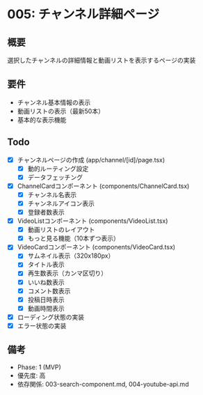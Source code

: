 # 005: チャンネル詳細ページ

## 概要
選択したチャンネルの詳細情報と動画リストを表示するページの実装

## 要件
- チャンネル基本情報の表示
- 動画リストの表示（最新50本）
- 基本的な表示機能

## Todo
- [x] チャンネルページの作成 (app/channel/[id]/page.tsx)
  - [x] 動的ルーティング設定
  - [x] データフェッチング
- [x] ChannelCardコンポーネント (components/ChannelCard.tsx)
  - [x] チャンネル名表示
  - [x] チャンネルアイコン表示
  - [x] 登録者数表示
- [x] VideoListコンポーネント (components/VideoList.tsx)
  - [x] 動画リストのレイアウト
  - [x] もっと見る機能（10本ずつ表示）
- [x] VideoCardコンポーネント (components/VideoCard.tsx)
  - [x] サムネイル表示（320x180px）
  - [x] タイトル表示
  - [x] 再生数表示（カンマ区切り）
  - [x] いいね数表示
  - [x] コメント数表示
  - [x] 投稿日時表示
  - [x] 動画時間表示
- [x] ローディング状態の実装
- [x] エラー状態の実装

## 備考
- Phase: 1 (MVP)
- 優先度: 高
- 依存関係: 003-search-component.md, 004-youtube-api.md